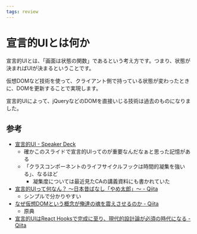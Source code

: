 ```yaml
---
tags: review
---
```


# 宣言的UIとは何か

宣言的UIとは、「画面は状態の関数」であるという考え方です。つまり、状態が決まればUIが決まるということです。

仮想DOMなど技術を使って、クライアント側で持っている状態が変わったときに、DOMを更新することで実現します。

宣言的UIによって、jQueryなどのDOMを直接いじる技術は過去のものになりました。

## 参考

- [宣言的UI - Speaker Deck](https://speakerdeck.com/sonatard/xuan-yan-de-ui)
	- 確かこのスライドで宣言的UIってのが重要なんだなぁと思った記憶がある
	- 「クラスコンポーネントのライフサイクルフックは時間的凝集を強いる」、なるほど
		- 凝集度については最近見たCAの講義資料にも書かれていた
- [宣言的UIって何なん？ 〜日本昔ばなし「やめ太郎」〜 - Qiita](https://qiita.com/Yametaro/items/3c27305072464e1d6230)
	- シンプルで分かりやすい
- [なぜ仮想DOMという概念が俺達の魂を震えさせるのか - Qiita](https://qiita.com/mizchi/items/4d25bc26def1719d52e6)
	- 原典
- [宣言的UIはReact Hooksで完成に至り、現代的設計論が必須の時代になる - Qiita](https://qiita.com/erukiti/items/fb7bcbd9d79696579d06)

